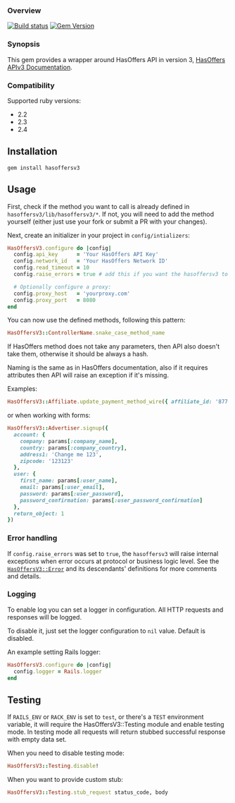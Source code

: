 ### Overview

[![Build status](https://api.travis-ci.org/applift/hasoffersv3.png?branch=master)](http://travis-ci.org/applift/hasoffersv3)
[![Gem Version](https://badge.fury.io/rb/hasoffersv3.svg)](https://badge.fury.io/rb/hasoffersv3)

### Synopsis

This gem provides a wrapper around HasOffers API in version 3, [HasOffers APIv3 Documentation](http://developers.hasoffers.com/#/brand).

### Compatibility

Supported ruby versions:

*   2.2
*   2.3
*   2.4

## Installation

    gem install hasoffersv3

## Usage

First, check if the method you want to call is already defined in `hasoffersv3/lib/hasoffersv3/*`. If not, you will need to add the method yourself (either just use your fork or submit a PR with your changes).

Next, create an initializer in your project in `config/intializers`:

```ruby
HasOffersV3.configure do |config|
  config.api_key      = 'Your HasOffers API Key'
  config.network_id   = 'Your HasOffers Network ID'
  config.read_timeout = 10
  config.raise_errors = true # add this if you want the hasoffersv3 to raise errors upon detected API error messages in responses; defaults to `false`

  # Optionally configure a proxy:
  config.proxy_host   = 'yourproxy.com'
  config.proxy_port   = 8080
end
```

You can now use the defined methods, following this pattern:


```ruby
HasOffersV3::ControllerName.snake_case_method_name
```

If HasOffers method does not take any parameters, then API also doesn't take them, otherwise it should be always a hash.

Naming is the same as in HasOffers documentation, also if it requires attributes then API will raise an exception if it's missing.

Examples:

```ruby
HasOffersV3::Affiliate.update_payment_method_wire({ affiliate_id: '877', data: {} })
```

  or when working with forms:

```ruby
HasOffersV3::Advertiser.signup({
  account: {
    company: params[:company_name],
    country: params[:company_country],
    address1: 'Change me 123',
    zipcode: '123123'
  },
  user: {
    first_name: params[:user_name],
    email: params[:user_email],
    password: params[:user_password],
    password_confirmation: params[:user_password_confirmation]
  },
  return_object: 1
})
```

### Error handling

If `config.raise_errors` was set to `true`, the `hasoffersv3` will raise internal exceptions when error occurs at protocol or business logic level. See the [`HasOffersV3::Error`](https://github.com/applift/hasoffersv3/blob/master/lib/hasoffersv3/error.rb) and its descendants' definitions for more comments and details.

### Logging

To enable log you can set a logger in configuration. All HTTP requests and responses will be logged.

To disable it, just set the logger configuration to `nil` value. Default is disabled.

An example setting Rails logger:

```ruby
HasOffersV3.configure do |config|
  config.logger = Rails.logger
end
```

## Testing

If `RAILS_ENV` or `RACK_ENV` is set to `test`, or there's a `TEST`
environment variable, it will require the HasOffersV3::Testing module
and enable testing mode. In testing mode all requests will return
stubbed successful response with empty data set.

When you need to disable testing mode:

```ruby
HasOffersV3::Testing.disable!
```

When you want to provide custom stub:

```ruby
HasOffersV3::Testing.stub_request status_code, body
```
